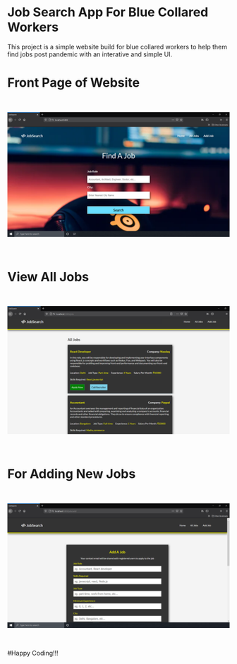 # Job Search App For Blue Collared Workers

This project is a simple website build for blue collared workers to help them find jobs post pandemic with an interative and simple UI.
<br/>

# Front Page of Website

<br/>

![](public/img/home-page.png)

<br/>

# View All Jobs

<br/>

![](public/img/jobs-page.png)

<br/>

# For Adding New Jobs

<br/>

![](public/img/add-page.png)

<br/>

#Happy Coding!!!

